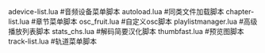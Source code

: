 adevice-list.lua #音频设备菜单脚本
autoload.lua #同类文件加载脚本
chapter-list.lua #章节菜单脚本
osc_fruit.lua #自定义osc脚本
playlistmanager.lua #高级播放列表脚本
stats_chs.lua #解码简要汉化脚本
thumbfast.lua #预览图脚本
track-list.lua #轨道菜单脚本